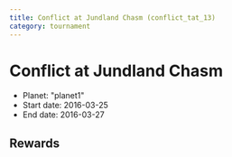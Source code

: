 ```yaml
---
title: Conflict at Jundland Chasm (conflict_tat_13)
category: tournament
---
```

# Conflict at Jundland Chasm

  * Planet: "planet1"
  * Start date: 2016-03-25
  * End date: 2016-03-27

## Rewards

